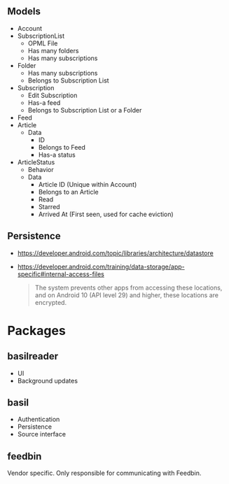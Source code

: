 ## Models

- Account
- SubscriptionList
  - OPML File
  - Has many folders
  - Has many subscriptions
- Folder
  - Has many subscriptions
  - Belongs to Subscription List
- Subscription
  - Edit Subscription
  - Has-a feed
  - Belongs to Subscription List or a Folder
- Feed
- Article
  - Data
    - ID
    - Belongs to Feed
    - Has-a status
- ArticleStatus
  - Behavior
  - Data
    - Article ID (Unique within Account)
    - Belongs to an Article
    - Read
    - Starred
    - Arrived At (First seen, used for cache eviction)


## Persistence

- <https://developer.android.com/topic/libraries/architecture/datastore>
- <https://developer.android.com/training/data-storage/app-specific#internal-access-files>

  > The system prevents other apps from accessing these locations, and on Android 10 (API level 29) and higher, these locations are encrypted.

# Packages

## basilreader

- UI
- Background updates

## basil

- Authentication
- Persistence
- Source interface

## feedbin

Vendor specific. Only responsible for communicating with Feedbin.
